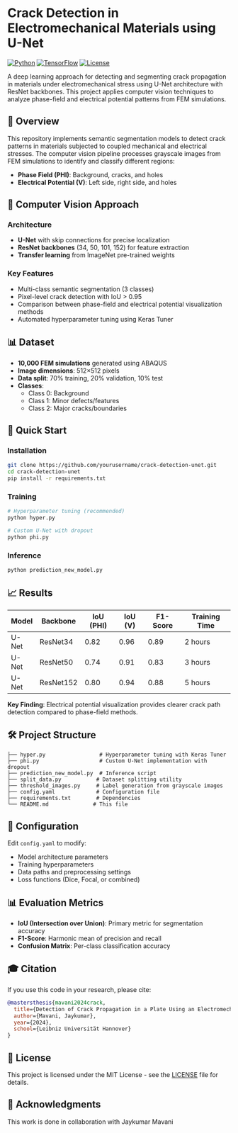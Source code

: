 # Crack Detection in Electromechanical Materials using U-Net

[![Python](https://img.shields.io/badge/python-3.8+-blue.svg)](https://www.python.org/downloads/)
[![TensorFlow](https://img.shields.io/badge/tensorflow-2.10+-orange.svg)](https://www.tensorflow.org/)
[![License](https://img.shields.io/badge/license-MIT-green.svg)](LICENSE)

A deep learning approach for detecting and segmenting crack propagation in materials under electromechanical stress using U-Net architecture with ResNet backbones. This project applies computer vision techniques to analyze phase-field and electrical potential patterns from FEM simulations.

## 🎯 Overview

This repository implements semantic segmentation models to detect crack patterns in materials subjected to coupled mechanical and electrical stresses. The computer vision pipeline processes grayscale images from FEM simulations to identify and classify different regions:

- **Phase Field (PHI)**: Background, cracks, and holes
- **Electrical Potential (V)**: Left side, right side, and holes

## 🔬 Computer Vision Approach

### Architecture
- **U-Net** with skip connections for precise localization
- **ResNet backbones** (34, 50, 101, 152) for feature extraction
- **Transfer learning** from ImageNet pre-trained weights

### Key Features
- Multi-class semantic segmentation (3 classes)
- Pixel-level crack detection with IoU > 0.95
- Comparison between phase-field and electrical potential visualization methods
- Automated hyperparameter tuning using Keras Tuner

## 📊 Dataset

- **10,000 FEM simulations** generated using ABAQUS
- **Image dimensions**: 512×512 pixels
- **Data split**: 70% training, 20% validation, 10% test
- **Classes**: 
  - Class 0: Background
  - Class 1: Minor defects/features
  - Class 2: Major cracks/boundaries

## 🚀 Quick Start

### Installation
```bash
git clone https://github.com/yourusername/crack-detection-unet.git
cd crack-detection-unet
pip install -r requirements.txt
```

### Training
```bash
# Hyperparameter tuning (recommended)
python hyper.py

# Custom U-Net with dropout
python phi.py
```

### Inference
```bash
python prediction_new_model.py
```

## 📈 Results

| Model | Backbone | IoU (PHI) | IoU (V) | F1-Score | Training Time |
|-------|----------|-----------|---------|----------|---------------|
| U-Net | ResNet34 | 0.82 | 0.96 | 0.89 | 2 hours |
| U-Net | ResNet50 | 0.74 | 0.91 | 0.83 | 3 hours |
| U-Net | ResNet152 | 0.80 | 0.94 | 0.88 | 5 hours |

**Key Finding**: Electrical potential visualization provides clearer crack path detection compared to phase-field methods.

## 🛠️ Project Structure

```
├── hyper.py                 # Hyperparameter tuning with Keras Tuner
├── phi.py                   # Custom U-Net implementation with dropout
├── prediction_new_model.py  # Inference script
├── split_data.py           # Dataset splitting utility
├── threshold_images.py     # Label generation from grayscale images
├── config.yaml             # Configuration file
├── requirements.txt        # Dependencies
└── README.md              # This file
```

## 🔧 Configuration

Edit `config.yaml` to modify:
- Model architecture parameters
- Training hyperparameters
- Data paths and preprocessing settings
- Loss functions (Dice, Focal, or combined)

## 📊 Evaluation Metrics

- **IoU (Intersection over Union)**: Primary metric for segmentation accuracy
- **F1-Score**: Harmonic mean of precision and recall
- **Confusion Matrix**: Per-class classification accuracy

## 🎓 Citation

If you use this code in your research, please cite:

```bibtex
@mastersthesis{mavani2024crack,
  title={Detection of Crack Propagation in a Plate Using an Electromechanical Phase-Field Model and Machine Learning},
  author={Mavani, Jaykumar},
  year={2024},
  school={Leibniz Universität Hannover}
}
```

## 📄 License

This project is licensed under the MIT License - see the [LICENSE](LICENSE) file for details.

## 🙏 Acknowledgments

This work is done in collaboration with Jaykumar Mavani
